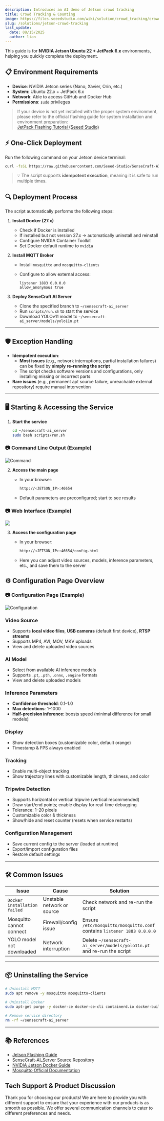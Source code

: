 ```yaml
---
description: Introduces an AI demo of Jetson crowd tracking
title: Crowd Tracking & Counting
image: https://files.seeedstudio.com/wiki/solution/crowd_tracking/crowd%20tracking.webp
slug: /solutions/jetson-crowd-tracking
last_update:
  date: 08/15/2025
  author: lian
---
```


This guide is for **NVIDIA Jetson Ubuntu 22 + JetPack 6.x** environments, helping you quickly complete the deployment.

## 📋 Environment Requirements

- **Device**: NVIDIA Jetson series (Nano, Xavier, Orin, etc.)
- **System**: Ubuntu 22.x + JetPack 6.x
- **Network**: Able to access GitHub and Docker Hub
- **Permissions**: `sudo` privileges

> If your device is not yet installed with the proper system environment, please refer to the official flashing guide for system installation and environment preparation:  
> [JetPack Flashing Tutorial (Seeed Studio)](/flash/jetpack_to_selected_product/)

## ⚡ One-Click Deployment

Run the following command on your Jetson device terminal:

```bash
curl -fsSL https://raw.githubusercontent.com/Seeed-Studio/SenseCraft-AI_Server/refs/heads/jetson/scripts/install.sh | bash
```

> 💡 The script supports **idempotent execution**, meaning it is safe to run multiple times.

## 🔍 Deployment Process

The script automatically performs the following steps:

1. **Install Docker (27.x)**  
   - Check if Docker is installed  
   - If installed but not version 27.x → automatically uninstall and reinstall  
   - Configure NVIDIA Container Toolkit  
   - Set Docker default runtime to `nvidia`

2. **Install MQTT Broker**  
   - Install `mosquitto` and `mosquitto-clients`  
   - Configure to allow external access:  

     ```shell
     listener 1883 0.0.0.0
     allow_anonymous true
     ```

3. **Deploy SenseCraft AI Server**  
   - Clone the specified branch to `~/sensecraft-ai_server`  
   - Run `scripts/run.sh` to start the service  
   - Download YOLOv11 model to `~/sensecraft-ai_server/models/yolo11n.pt`

---

## 🛡 Exception Handling

- **Idempotent execution**:  
  - **Most issues** (e.g., network interruptions, partial installation failures) can be fixed by **simply re-running the script**  
  - The script checks software versions and configurations, only installing missing or incorrect parts  
- **Rare issues** (e.g., permanent apt source failure, unreachable external repository) require manual intervention

---

## 🖥 Starting & Accessing the Service

1. **Start the service**  

   ```bash
   cd ~/sensecraft-ai_server
   sudo bash scripts/run.sh
   ```

### 📷 Command Line Output (Example)

<div style={{textAlign:'center'}}><img src="https://files.seeedstudio.com/wiki/solution/crowd_tracking/Command%20Line%20Output%20%28Example%29.png" alt="Command"/></div>

2. **Access the main page**  
   - In your browser:  

     ```bash
     http://<JETSON_IP>:46654
     ```

   - Default parameters are preconfigured; start to see results

### 📷 Web Interface (Example)

<div style={{textAlign:'center'}}><img src="https://files.seeedstudio.com/wiki/solution/crowd_tracking/Web%20Interface%20%28Example%29.png"/></div>

3. **Access the configuration page**  
   - In your browser:  

     ```bash
     http://<JETSON_IP>:46654/config.html
     ```

   - Here you can adjust video sources, models, inference parameters, etc., and save them to the server

## ⚙ Configuration Page Overview

### 📷 Configuration Page (Example)

<div style={{textAlign:'center'}}><img  alt="Configuration" src="https://files.seeedstudio.com/wiki/solution/crowd_tracking/Configuration%20Page%20%28Example%29.png"/></div>

### Video Source

- Supports **local video files**, **USB cameras** (default first device), **RTSP streams**
- Supports MP4, AVI, MOV, MKV uploads
- View and delete uploaded video sources

### AI Model

- Select from available AI inference models
- Supports `.pt`, `.pth`, `.onnx`, `.engine` formats
- View and delete uploaded models

### Inference Parameters

- **Confidence threshold**: 0.1–1.0
- **Max detections**: 1–1000
- **Half-precision inference**: boosts speed (minimal difference for small models)

### Display

- Show detection boxes (customizable color, default orange)
- Timestamp & FPS always enabled

### Tracking

- Enable multi-object tracking
- Show trajectory lines with customizable length, thickness, and color

### Tripwire Detection

- Supports horizontal or vertical tripwire (vertical recommended)
- Draw start/end points; enable display for real-time debugging
- Tolerance: 1–20 pixels
- Customizable color & thickness
- Show/hide and reset counter (resets when service restarts)

### Configuration Management

- Save current config to the server (loaded at runtime)
- Export/import configuration files
- Restore default settings

---

## 🛠 Common Issues

| Issue                        | Cause                      | Solution                                                              |
| ---------------------------- | -------------------------- | --------------------------------------------------------------------- |
| `Docker installation failed` | Unstable network or source | Check network and re-run the script                                   |
| Mosquitto cannot connect     | Firewall/config issue      | Ensure `/etc/mosquitto/mosquitto.conf` contains `listener 1883 0.0.0.0` |
| YOLO model not downloaded    | Network interruption       | Delete `~/sensecraft-ai_server/models/yolo11n.pt` and re-run the script |

---

## 📦 Uninstalling the Service

```bash
# Uninstall MQTT
sudo apt remove -y mosquitto mosquitto-clients

# Uninstall Docker
sudo apt-get purge -y docker-ce docker-ce-cli containerd.io docker-buildx-plugin docker-compose-plugin docker-ce-rootless-extras

# Remove service directory
rm -rf ~/sensecraft-ai_server
```

---

## 📚 References

- [Jetson Flashing Guide](/flash/jetpack_to_selected_product/)
- [SenseCraft-AI\_Server Source Repository](https://github.com/Seeed-Studio/SenseCraft-AI_Server/tree/jetson)
- [NVIDIA Jetson Docker Guide](https://www.jetson-ai-lab.com/tips_ssd-docker.html)
- [Mosquitto Official Documentation](https://mosquitto.org/man/mosquitto-conf-5.html)

## Tech Support & Product Discussion

Thank you for choosing our products! We are here to provide you with different support to ensure that your experience with our products is as smooth as possible. We offer several communication channels to cater to different preferences and needs.

<div class="button_tech_support_container">
<a href="https://discord.com/invite/QqMgVwHT3X" class="button_tech_support_sensecap"></a>
<a href="https://support.sensecapmx.com/portal/en/home" class="button_tech_support_sensecap3"></a>
</div>

<div class="button_tech_support_container">
<a href="mailto:support@sensecapmx.com" class="button_tech_support_sensecap2"></a>
<a href="https://github.com/Seeed-Studio/wiki-documents/discussions/69" class="button_discussion"></a>
</div>
